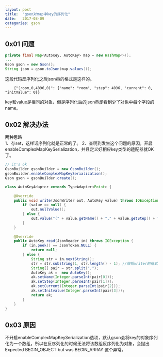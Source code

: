 ```yaml
---
layout: post
title:  "gson对map中key的序列化"
date:   2017-08-09
categories: gson
---
```


## 0x01 问题
```java
private final Map<AutoKey, AutoKey> map = new HashMap<>();
...
Gson gson = new Gson();
String json = gson.toJson(map.values());
```
这段代码反序列化之后json串的格式是这样的。

		{"(room,0,4096,0)": {"name": "room", "step": 4096, "current": 0, "initValue": 0}}

key和value是相同的对象，但是序列化后的json串却看到少了对象中每个字段的name。


## 0x02 解决办法
两种思路 <br>
1、存set，这样话序列化就是正常的了。
2、查明到发生这个问题的原因，开启enableComplexMapKeySerialization，并且定义好相应key类型的适配器就OK了。
```java
// it's ok
GsonBuilder gsonBuilder = new GsonBuilder();  
gsonBuilder.enableComplexMapKeySerialization();  
Gson gson = gsonBuilder.create();  

class AutoKeyAdapter extends TypeAdapter<Point> {  
  
    @Override  
    public void write(JsonWriter out, AutoKey value) throws IOException {  
        if (value == null) {  
            out.nullValue();  
        } else {  
            out.value("(" + value.getName() + "," + value.getStep() + "," + value.getCurrent() + "," + value.getInitvalue() + ")");  
        }  
    }
  
    @Override  
    public AutoKey read(JsonReader in) throws IOException {  
        if (in.peek() == JsonToken.NULL) {  
            return null;  
        } else {  
            String str = in.nextString();   
            str = str.substring(1, str.length() - 1); //根据writer的格式，解析字符串  
            String[] pair = str.split(",");  
            AutoKey ak =  new AutoKey();  
            ak.setName(Integer.parseInt(pair[0]));  
            ak.setStep(Integer.parseInt(pair[1]));  
			ak.setCurrent(Integer.parseInt(pair[2]));  
			ak.setInitvalue(Integer.parseInt(pair[3]));  
            return ak;  
        }  
    }  
} 

```

## 0x03 原因
不开启enableComplexMapKeySerialization选项，默认gson会将key的对象序列化为一个数组，所以在反序列化的时候无法将该数组反序列化为对象，会抛出 Expected BEGIN_OBJECT but was BEGIN_ARRAY 这个异常。
